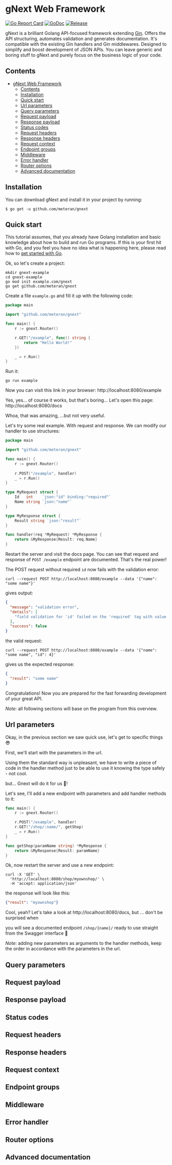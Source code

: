 # gNext Web Framework

[![Go Report Card](https://goreportcard.com/badge/github.com/meteran/gnext)](https://goreportcard.com/report/github.com/meteran/gnext)
[![GoDoc](https://pkg.go.dev/badge/github.com/meteran/gnext?status.svg)](https://pkg.go.dev/github.com/meteran/gnext?tab=doc)
[![Release](https://img.shields.io/github/release/meteran/gnext.svg?style=flat-square)](https://github.com/meteran/gnext/releases)

gNext is a brilliant Golang API-focused framework extending [Gin](https://github.com/gin-gonic/gin). Offers the API
structuring, automates validation and generates documentation. It's compatible with the existing Gin handlers and Gin
middlewares. Designed to simplify and boost development of JSON APIs. You can leave generic and boring stuff to gNext
and purely focus on the business logic of your code.

## Contents

- [gNext Web Framework](#gnext-web-framework)
    - [Contents](#contents)
    - [Installation](#installation)
    - [Quick start](#quick-start)
    - [Url parameters](#url-parameters)
    - [Query parameters](#query-parameters)
    - [Request payload](#request-payload)
    - [Response payload](#response-payload)
    - [Status codes](#status-codes)
    - [Request headers](#request-headers)
    - [Response headers](#response-headers)
    - [Request context](#request-context)
    - [Endpoint groups](#endpoint-groups)
    - [Middleware](#middleware)
    - [Error handler](#error-handler)
    - [Router options](#router-options)
    - [Advanced documentation](#advanced-documentation)

## Installation

You can download gNext and install it in your project by running:

```shell
$ go get -u github.com/meteran/gnext
```

## Quick start

This tutorial assumes, that you already have Golang installation and basic knowledge about how to build and run Go
programs. If this is your first hit with Go, and you feel you have no idea what is happening here, please read how
to [get started with Go](https://go.dev/doc/tutorial/getting-started).

Ok, so let's create a project:

```shell
mkdir gnext-example
cd gnext-example
go mod init example.com/gnext
go get github.com/meteran/gnext
```

Create a file `example.go` and fill it up with the following code:

```go
package main

import "github.com/meteran/gnext"

func main() {
	r := gnext.Router()

	r.GET("/example", func() string {
		return "Hello World!"
	})

	_ = r.Run()
}
```

Run it:

```shell
go run example
```

Now you can visit this link in your browser: http://localhost:8080/example

Yes, yes... of course it works, but that's boring... Let's open this page: http://localhost:8080/docs

Whoa, that was amazing, ...but not very useful.

Let's try some real example. With request and response. We can modify our handler to use structures:

```go
package main

import "github.com/meteran/gnext"

func main() {
	r := gnext.Router()
	
	r.POST("/example", handler)
	_ = r.Run()
}

type MyRequest struct {
	Id   int    `json:"id" binding:"required"`
	Name string `json:"name"`
}

type MyResponse struct {
	Result string `json:"result"`
}

func handler(req *MyRequest) *MyResponse {
	return &MyResponse{Result: req.Name}
}
```

Restart the server and visit the docs page. You can see that request and response of `POST /example` endpoint are documented. That's the real power!

The POST request without required `id` now fails with the validation error:

```shell
curl --request POST http://localhost:8080/example --data '{"name": "some name"}'
```

gives output:

```json
{
  "message": "validation error",
  "details": [
    "field validation for 'id' failed on the 'required' tag with value ''"
  ],
  "success": false
}
```

the valid request:

```shell
curl --request POST http://localhost:8080/example --data '{"name": "some name", "id": 4}'
```

gives us the expected response:

```json
{
  "result": "some name"
}
```

Congratulations! Now you are prepared for the fast forwarding development of your great API.

_Note:_ all following sections will base on the program from this overview. 


## Url parameters

Okay, in the previous section we saw quick use, let's get to specific things 😎

First, we'll start with the parameters in the url.

Using them the standard way is unpleasant, we have to write a piece of code in the handler method just to be able to use it knowing the type safely - not cool.

but... Gnext will do it for us 🥳!

Let's see, I'll add a new endpoint with parameters and add handler methods to it:

```go
func main() {
    r := gnext.Router()

    r.POST("/example", handler)
    r.GET("/shop/:name/", getShop)
    _ = r.Run()
}

func getShop(paramName string) *MyResponse {
    return &MyResponse{Result: paramName}
}
```

Ok, now restart the server and use a new endpoint:

```shell
curl -X 'GET' \
  'http://localhost:8080/shop/myownshop/' \
  -H 'accept: application/json'
```

the response will look like this:
```json
{"result": "myownshop"}
```

Cool, yeah? Let's take a look at http://localhost:8080/docs, but ... don't be surprised when 

you will see a documented endpoint ```/shop/{name}/```  ready to use straight from the Swagger interface 👏

_Note_:  adding new parameters as arguments to the handler methods, keep the order in accordance with the parameters in the url.

## Query parameters

## Request payload

## Response payload

## Status codes

## Request headers

## Response headers

## Request context

## Endpoint groups

## Middleware

## Error handler

## Router options

## Advanced documentation

